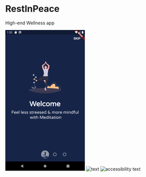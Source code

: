 # RestInPeace

High-end Wellness app 


<p>
  <img src="https://github.com/Hannibal404/RestInPeace/blob/master/SS/Screenshot_1594885809.png" width="250" title="hover text">

  <img src="https://github.com/Hannibal404/RestInPeace/tree/master/SS/Screenshot_1594885815.png" width="250" alt=" text">

  <img src="https://github.com/Hannibal404/RestInPeace/tree/master/SS/Screenshot_1594885820.png" width="250" alt="accessibility text">

</p>
